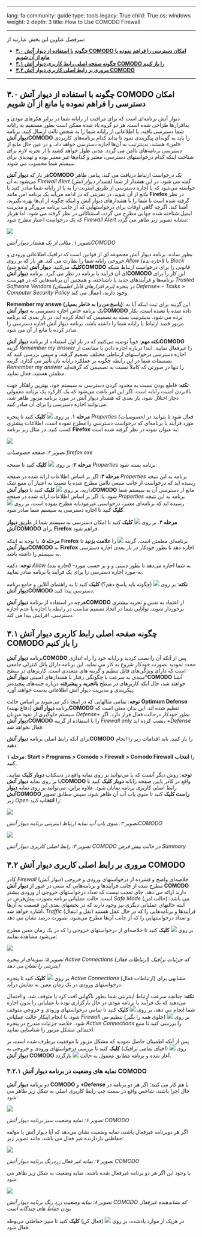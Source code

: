 

---

lang: fa
community: guide
type: tools
legacy: True
child: True
os: windows
weight: 2
depth: 3
title: How to Use COMODO Firewall

---

سرفصل عناوین این بخش عبارتند از:

- [**۳.۰ چگونه با استفاده از دیوار آتش COMODO امکان دسترسی را فراهم نموده یا مانع از آن شویم**](#3.0)
- [**۳.۱ چگونه صفحه اصلی رابط کاربری دیوار آتش COMODO را باز کنیم**](#3.1)
- [**۳.۲ مروری بر رابط اصلی کاربری دیوار آتش COMODO**](#3.2)

-------

<a name="3.0"></a>
## ۳.۰ چگونه با استفاده از دیوار آتش COMODO امکان دسترسی را فراهم نموده یا مانع از آن شویم ##

دیوار آتش برنامه‌ای است که برای مراقبت از رایانه شما در برابر هکرهای موذی و بدافزارها طراحی شده است. هر دو گروه یاد شده ممکن است بطور مستقیم به رایانه شما دسترسی یافته، یا اطلاعاتی از رایانه شما را به شخص ثالث ارسال کنند.  برنامه **دیوار آتشCOMODO** را باید به گونه‌ای پیگربندی نمود تا بداند کدام برنامه‌های کاربردی «امن» هستند، بدینترتیب به آن‌ها اجازه دسترسی خواهد داد، و در عین حال مانع از دسترسی برنامه‌های ناامن می گردد. مدتی طول خواهد کشید تا از تجربه لازم برای شناخت اینکه کدام درخواستهای دسترسی، معتبر و کدام‌ها غیر معتبر بوده  و تهدیدی برای سیستم شما محسوب می شوند. 

هر بار که **دیوار آتشCOMODO** یک درخواست ارتباط دریافت می کند، پیامی ظاهر می‌شود به آن *Firewall Alert (هشدار دیوار آتش)* گفته می شود، در این هشدار از شما خواسته می‌شود که یا اجازه دسترسی از طریق اینترنت را به یا از رایانه شما *صادر* کنید یا *مانع* از آن شوید. در تمرینی که در ادامه می‌آید یک برنامه‌ امن مانند  **Firefox** در نظر گرفته شده است تا شما را با هشدارهای دیوار آتش و اینکه چگونه از آن‌ها بهره بگیرید، آشنا کند. اگرچه گاهی اوقات برای درخواستهایی که از جانب برنامه مرورگر و مدیریت ایمیل شناخته شده جهانی مطرح می گردد، استثنائاتی در نظر گرفته می شود، اما هربار که یک درخواست اعتبار مطرح شود *Firewall Alert* مشابه تصویر زیر ظاهر می گردد:

![](/sbox/screen/comodo-en/21.png)

*تصویر ۱: مثالی از یک هشدار دیوار آتشCOMODO*

بطور ساده، برنامه دیوار آتش مجموعه ای از قوانین است که ترافیک اطلاعاتی ورودی و خروجی رایانه شما را نظارت می کند. هر بار که بر روی *Allow (اجازه بده)* یا *Block (مانع شو)* **کلیک** می‌کنید، **دیوار آتشCOMODO** قانونی را برای درخواست ارتباط شبکه ای آن فرآیند یا برنامه در نظر می گیرد. برنامه **دیوار آتشCOMODO** این کار را برای برنامه‌ها و فرآیندهای جدید یا ناشناخته، و همچنین آن برنامه‌هایی که در فهرست *Trusted Software Vendors (نرم افزارهای قابل اطمینان)* در پنجره *Defense+ - Tasks > Computer Security Policy* وجود دارند، اعمال می کند.  

**Remember my answe (پاسخ من را به خاطر بسپار)**: این گزینه برای ثبت اینکه آیا به یک برنامه خاص اجازه دسترسی به **دیوار آتشCOMODO** داده شده یا نشده است، بکار برده می شود. بدینترتیب بسته به تصمیمی که اتخاذ کرده اید، در بار بعدی که برنامه مزبور قصد ارتباط با رایانه شما را داشته باشد، برنامه دیوار آتش اجازه دسترسی را صادر کرده یا مانع از آن می شود.

**نکته مهم**: قویاً توصیه می‌کنیم که در بار اول استفاده از برنامه **دیوار آتشCOMODO** گزینه *Remember my answer* را غیرفعال نمایید. ابتدا درباره اجازه دادن یا ممانعت از اجازه دسترسی درخواستهای ارتباطی مختلف تصمیم گرفته، و سپس بررسی کنید که تصمیمات شما در این رابطه چگونه بر عملکرد رایانه تان تأثیر می گذارد. گزینه *Remember my answer* را تنها در صورتی که کاملاً نسبت به تصمیمی که گرفته‌اید مطمئن هستید، فعال نمایید.

**نکته**: قاطع بودن نسبت به محدود کردن دسترسی به سیستم خود، بهترین راهکار جهت بالابردن امنیت رایانه است. اگر این امر باعث می‌شود که یک کارکرد یک برنامه معمولی دچار اختلال شود، بار بعدی که هشدار دیوار آتش در مورد برنامه مزبور ظاهر شد، می‌توانید اجازه دسترسی را برای آن صادر کنید. 

**مرحله ۱**. بر روی ![](/sbox/screen/comodo-en/26.png) **کلیک** کنید تا پنجره *Properties (خصوصیات)* فعال شود تا بتوانید در مورد فرآیند یا برنامه‌ای که درخواست دسترسی را مطرح نموده است، اطلاعات بیشتری کسب کنید. در مثال زیر برنامه **Firefox** به عنوان نمونه در نظر گرفته شده است:

![](/sbox/screen/comodo-en/27.png)

*تصویر ۲: صفحه خصوصیات firefox.exe*

**مرحله ۲**: بر روی ![](/sbox/screen/comodo-en/02.png) **کلیک** کنید تا صفحه *Properties* برنامه بسته شود.

**مرحله ۳**: اگر بر اساس اطلاعات ارائه شده در صفحه *Properties* برنامه به این نتیجه رسیده اید که درخواست از جانب منبعی ناامن مطرح شده یا نسبت به اعتبار آن منبع شک دارید، بر روی ![](/sbox/screen/comodo-en/29.png) **کلیک** کنید تا **دیوار آتشCOMODO** مانع از دسترسی آن به سیستم شما شود. یا: اگر بر اساس اطلاعات ارائه شده در صفحه *Properties* برنامه به این نتیجه رسیده اید که برنامه‌ای معتبر، درخواستی غیرموذیانه مطرح نموده است، بر روی  ![](/sbox/screen/comodo-en/28.png) **کلیک** کنید تا اجازه دسترسی به سیستم شما صادر شود. 

**مرحله ۴**. بر روی ![](/sbox/screen/comodo-en/28.png) **کلیک** کنید تا امکان دسترسی به سیستم شما از طریق **دیوار آتشCOMODO** برای **Firefox** فراهم شود.

**مرحله ۵**. با توجه به اینکه **Firefox** برنامه‌ای مطمئن است، گزینه  ![](/sbox/screen/comodo-en/30.png) را **علامت بزنید** تا **دیوار آتشCOMODO** به **Firefox** اجازه دهد تا بطور خودکار در بار بعدی اجازه دسترسی به سیستم را داشته باشد.

**توجه**: دکمه *Allow (اجازه بده)* به شما اجازه می‌دهد تا بطور دستی و و بر حسب مورد-به-مورد اجازه دسترسی را برای یک فرآیند یا برنامه صادر نمایید.

**نکته**: بر روی ![](/sbox/screen/comodo-en/31.png) (چگونه باید پاسخ دهم؟) **کلیک** کنید تا به راهنمای آنلاین و جامع برنامه **دیوار آتشCOMODO** دسترسی پیدا کنید.

هرچه در استفاده از برنامه **دیوار آتشCOMODO** از اعتماد به نفس و تجربه بیشتری برخوردار شوید، توانایی شما در اتخاذ تصمیم مناسب در رابطه با اجازه یا عدم اجازه دسترسی، افزایش پیدا می کند.


<a name="3.1"></a>
## ۳.۱ چگونه صفحه اصلی رابط کاربری دیوار آتش COMODO را باز کنیم ##

برنامه **دیوار آتشCOMODO** پس از آنکه آن را نصب کردید و رایانه خود را راه اندازی مجدد نمودید بصورت خودکار شروع به کار می نماید. این برنامه دارال پانل کنترلی جامعی است که دارای ویژگی‌های قابل تنظیم و گزینه های متعددی است. کاربرهای در سطح **مبتدی* به سرعت با چگونگی رفتار با هشدارهای امنیتی **دیوار آتشCOMODO** آشنا خواهند شد، حال آنکه کاربرهای در سطح **باتجربه** و **پیشرفته** درباره جنبه‌های پیچیده‌تر پیکربندی و مدیریت دیوار آتش اطلاعاتی بدست خواهند آورد. 

**توجه**: تمامی مثالهایی که در اینجا ذکر می‌شوند بر اساس حالت **Optimum Defense** (دفاع بهینه) برنامه **دیوار آتشCOMODO** تنظیم شده اند. این بدان معنی است که سیستم جلوگیری از نفوذ میزبان *Defense+* بطور خودکار درحالت فعال قرار دارد. اگر **دیوار آتشCOMODO** را با استفاده از گزینه *Firewall only* نصب کرده اید، *+Defense* فعال نخواهد شد.

برای آنکه رابط اصلی برنامه **دیوار آتشCOMODO** را باز کنید، باید اقدامات زیر را انجام دهید:

**مرحله ۱**: **Start > Programs > Comodo > Firewall > Comodo Firewall** را **انتخاب** کنید.

**توجه**: روش دیگر آنست که یا می‌توانید بر روی نمایه واقع در دسکتاپ **دوبار کلیک** نمایید، یا بر روی نمایه **دیوار آتشCOMODO** واقع در کادر پایین صفحه رایانه **دوبار کلیک** کنید تا رابط اصلی کاربری برنامه نمایان شود. علاوه براین، می‌توانید بر روی نمایه **دیوار آتشCOMODO** **راست کلیک** کنید تا منوی پاپ آپ آن ظاهر شود، سپس مطابق تصویر زیر *Open* را **انتخاب** کنید:

![](/sbox/screen/comodo-en/35.png)

*تصویر ۳: منوی پاپ آپ نمایه ارتباط اینترنتی برنامه دیوار آتشCOMODO*

![](/sbox/screen/comodo-en/36.png)

*تصویر ۴: رابط اصلی کاربری دیوار آتش COMODO در حالت پیش فرض Summary*



<a name="3.2"></a>
## ۳.۲ مروری بر رابط اصلی کاربری دیوار آتش COMODO ##

کادر *Firewall* (دیوار آتش) خلاصه‌ای واضح و فشرده از درخواستهای ورودی و خروجی مطرح شده از جانب فرآیندها و برنامه‌هایی که سعی در عبور از **دیوار آتش COMODO** دارند ارائه می دهد. جای تعجب نیست که تعداد درخواستهای خروجی از ورودی بیشتر است. حالت عملیاتی برنامه بصورت پیش‌فرض در *Safe Mode* (حالت امن) می باشد، البته حالتهای عملیاتی دیگری نیز وجود دارند که در بخشهای بعدی این قسمت به آن‌ها اشاره خواهد شد. *Traffic* (نقل و انتقال) فرآیندها و برنامه‌هایی را که در حال عمل هستند و تعداد درخواستهایی را که از جانب آن‌ها مطرح می‌شود، بصورت درصد نشان می دهد.

بر روی ![](/sbox/screen/comodo-en/37.png) **کلیک** کنید تا خلاصه‌ای از درخواستهای خروجی را که در یک زمان معین مطرح می‌شود مشاهده نمایید:

![](/sbox/screen/comodo-en/38.png)

*تصویر ۵: نمونه‌ای از پنجره Active Connections (ارتباطات فعال) که جزئیات ترافیک اینترنتی را نشان می دهد*

بر روی  ![](/sbox/screen/comodo-en/39.png) **کلیک** کنید تا پنجره *Active Connections* (ارتباطات فعال) مشابهی برای درخواستهای ورودی در یک زمان معین به نمایش درآید.

**نکته**: چنانچه سرعت ارتباط اینترنتی شما بطور ناگهانی افت کرد یا متوقف شد، و احتمال می‌دهید که یک فرآیند یا برنامه موذی در حال بارگزاری بوده یا عملیاتی را بدون اجازه شما انجام می دهد، بر روی ![](/sbox/screen/comodo-en/40.png) **کلیک** کنید تا تمامی درخواستهای ورودی و خروجی متوقف شود. با انجام اینکار حالت عملیاتی *Firewall* بر روی ![](/sbox/screen/comodo-en/41.png) (جلوی همه را بگیر) تنظیم می شود. خلاصه جزئیات مندرج در پنجره *Active Connections* را بررسی کنید تا منبع احتمالی مشکل مزبور را شناسایی نمایید.

پس از آنکه اطمینان حاصل نمودید که مشکل مزبور با موفقیت برطرف شده است، بر روی ![](/sbox/screen/comodo-en/42.png) (احیای تمامی ترافیک) **کلیک** کنید تا بررسی درخواستهای ورودی و خروجی به **دیوار آتش COMODO** آغاز شده و برنامه مطابق معمول به حالت ![](/sbox/screen/comodo-en/43.png) بازگردد. 


### ۳.۲.۱ نمایه های وضعیت در برنامه دیوار آتش COMODO ###

دو برنامه **دیوار آتش COMODO** و **+Defense** با هم کار می کنند؛ اگر هر دو برنامه در حال اجرا باشند، شاخص واقع در سمت چپ رابط کاربری اصلی به شکل زیر ظاهر می شود:

![](/sbox/screen/comodo-en/69.png)

*تصویر ۶: نمایه وضعیت سبز برنامه دیوار آتش COMODO*

اگر هر دوبرنامه غیرفعال باشند، نمایه وضعیت نشان می‌دهد که آیا دیوار آتش یا مولفه حفاظتی بازدارنده غیر فعال می باشد، مانند تصویر زیر:

![](/sbox/screen/comodo-en/70.png)

*تصویر ۷: نمایه غیر فعال زردرنگ برنامه دیوار آتش COMODO*

با وجود این اگر هر دو برنامه غیرفعال شده باشند، نمایه وضعیت به شکل زیر ظاهر می شود:

![](/sbox/screen/comodo-en/71.png)

*تصویر ۸: نمایه وضعیت زرد رنگ برنامه دیوار آتش COMODO که نشاندهنده غیرفعال بودن حفاظ های چندگانه است*

در هریک از موارد یادشده، بر روی ![](/sbox/screen/comodo-en/72.png) (فعال کن) **کلیک** کنید تا سپر حفاظتی مربوطه فعال شود.


